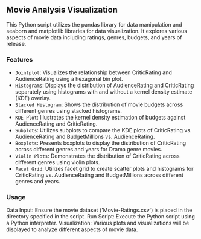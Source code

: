 ## Movie Analysis Visualization
This Python script utilizes the pandas library for data manipulation and seaborn and matplotlib libraries for data visualization. It explores various aspects of movie data including ratings, genres, budgets, and years of release.

### Features
- `Jointplot`: Visualizes the relationship between CriticRating and AudienceRating using a hexagonal bin plot.
- `Histograms`: Displays the distribution of AudienceRating and CriticRating separately using histograms with and without a kernel density estimate (KDE) overlay.
- `Stacked Histogram`: Shows the distribution of movie budgets across different genres using stacked histograms.
- `KDE Plot`: Illustrates the kernel density estimation of budgets against AudienceRating and CriticRating.
- `Subplots`: Utilizes subplots to compare the KDE plots of CriticRating vs. AudienceRating and BudgetMillions vs. AudienceRating.
- `Boxplots`: Presents boxplots to display the distribution of CriticRating across different genres and years for Drama genre movies.
- `Violin Plots`: Demonstrates the distribution of CriticRating across different genres using violin plots.
- `Facet Grid`: Utilizes facet grid to create scatter plots and histograms for CriticRating vs. AudienceRating and BudgetMillions across different genres and years.

### Usage
Data Input: Ensure the movie dataset ('Movie-Ratings.csv') is placed in the directory specified in the script.
Run Script: Execute the Python script using a Python interpreter.
Visualization: Various plots and visualizations will be displayed to analyze different aspects of movie data.
